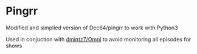 # Pingrr
 
Modified and simplied version of Dec64/pingrr to work with Python3

Used in conjuction with [dmintz7/Omni](https://github.com/dmintz7/Omni) to avoid monitoring all episodes for shows
